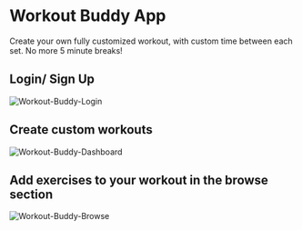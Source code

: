 # Workout Buddy App
Create your own fully customized workout, with custom time between each set. No more 5 minute breaks!
## Login/ Sign Up
![Workout-Buddy-Login](https://user-images.githubusercontent.com/105046544/177020428-709b40c3-5f28-4608-af3b-0ddc07533638.gif)
## Create custom workouts
![Workout-Buddy-Dashboard](https://user-images.githubusercontent.com/105046544/177020440-e00be46c-c91e-4ea2-b838-7e67f7b7863c.gif)
## Add exercises to your workout in the browse section
![Workout-Buddy-Browse](https://user-images.githubusercontent.com/105046544/177020446-f837dbb1-9761-4b0d-8bc8-927ab70f74f1.gif)
